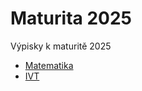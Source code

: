 # Maturita 2025

Výpisky k maturitě 2025

- [Matematika](./Matematika/README.md)
- [IVT](./IVT/README.md)
